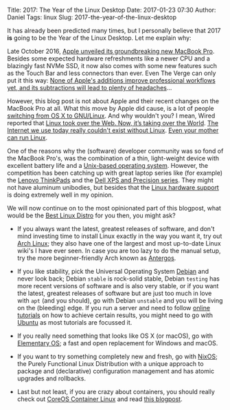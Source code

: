 Title: 2017: The Year of the Linux Desktop
Date: 2017-01-23 07:30
Author: Daniel
Tags: linux
Slug: 2017-the-year-of-the-linux-desktop

It has already been predicted many times, but I personally believe that 2017 **is** going to be the Year of the Linux Desktop. Let me explain why:

Late October 2016, [Apple unveiled its groundbreaking new MacBook Pro](http://www.apple.com/newsroom/2016/10/apple-unveils-groundbreaking-new-macbook-pro.html). Besides some expected hardware refreshments like a newer CPU and a blazingly fast NVMe SSD, it now also comes with some new features such as the Touch Bar and less connectors than ever. Even The Verge can only put it this way: [None of Apple's additions improve professional workflows yet, and its subtractions will lead to plenty of headaches](http://www.theverge.com/2016/11/7/13548052/the-macbook-pro-lie)...

However, this blog post is not about Apple and their recent changes on the MacBook Pro at all. What this move by Apple did cause, is a lot of people [switching from OS X to GNU/Linux](https://jeena.net/why-i-switchedfrom-osx-to-linux). And why wouldn't you? I mean, Wired reported that [Linux took over the Web. Now, it’s taking over the World](https://www.wired.com/2016/08/linux-took-web-now-taking-world/). [The Internet we use today really couldn't exist without Linux](http://www.zdnet.com/article/can-the-internet-exist-without-linux/). [Even your mother can run Linux](https://news.ycombinator.com/item?id=13379941).

One of the reasons why the (software) developer community was so fond of the MacBook Pro's, was the combination of a thin, light-weight device with excellent battery life and a [Unix-based operating system](https://en.wikipedia.org/wiki/MacOS). However, the competition has been catching up with great laptop series like (for example) the [Lenovo ThinkPads](http://www.lenovo.com/thisisthinkpad/) and the [Dell XPS and Precision series](http://www.dell.com/learn/us/en/555/campaigns/xps-linux-laptop). They might not have aluminum unibodies, but besides that the [Linux hardware support](https://certification.ubuntu.com/desktop/) is doing extremely well in my opinion.

We will now continue on to the most opinionated part of this blogpost, what would be the [Best Linux Distro](http://fossforce.com/2017/01/best-linux-distro-time/) for you then, you might ask?

- If you always want the latest, greatest releases of software, and don't mind investing time to install Linux exactly in the way you want it, try out [Arch Linux](https://www.archlinux.org); they also have one of the largest and most up-to-date Linux wiki's I have ever seen. In case you are too lazy to do the manual setup, try the more beginner-friendly Arch known as [Antergos](https://antergos.com).

- If you like stability, pick the Universal Operating System [Debian](https://www.debian.org) and never look back; Debian `stable` is rock-solid stable, Debian `testing` has more recent versions of software and is also very stable, or if you want the latest, greatest releases of software but are just too much in love with `apt` (and you should), go with Debian `unstable` and you will be living on the (bleeding) edge. If you run a server and need to follow [online tutorials](https://tutorials.ubuntu.com) on how to achieve certain results, you might need to go with [Ubuntu](https://www.ubuntu.com) as most tutorials are focussed it.

- If you really need something that looks like OS X (or macOS), go with [Elementary OS](https://elementary.io/); a fast and open replacement for Windows and macOS.

- If you want to try something completely new and fresh, go with [NixOS](https://nixos.org); the Purely Functional Linux Distribution with a unique approach to package and (declarative) configuration management and has atomic upgrades and rollbacks.

- Last but not least, if you are crazy about containers, you should really check out [CoreOS Container Linux](https://coreos.com) and read [this blogpost](https://blog.jessfraz.com/post/ultimate-linux-on-the-desktop/).
